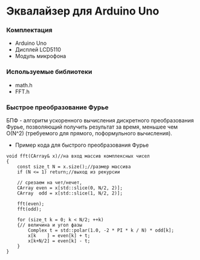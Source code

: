# Эквалайзер для Arduino Uno
### Комплектация
- Arduino Uno
- Дисплей LCD5110
- Модуль микрофона
### Используемые библиотеки
+ math.h
+ FFT.h
### Быстрое преобразование Фурье 
БПФ - алгоритм ускоренного вычисления дискретного преобразования Фурье, 
позволяющий получить результат за время, меньшее чем O(N^2) (требуемого для прямого, поформульного вычисления).
+ Пример кода для быстрого преобразования Фурье
```
void fft(CArray& x)//на вход массив комплексных чисел
{
    const size_t N = x.size();//размер массива
    if (N <= 1) return;//выход из рекурсии
    
    // срезаем на чет/нечет,
    CArray even = x[std::slice(0, N/2, 2)];
    CArray  odd = x[std::slice(1, N/2, 2)];
    
    fft(even);
    fft(odd);
    
    for (size_t k = 0; k < N/2; ++k)
    {// величина и угол фазы
        Complex t = std::polar(1.0, -2 * PI * k / N) * odd[k];
        x[k    ] = even[k] + t;
        x[k+N/2] = even[k] - t;
    }
}
```
